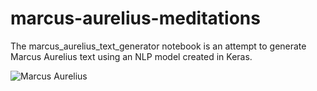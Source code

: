 # marcus-aurelius-meditations  
The marcus_aurelius_text_generator notebook is an attempt to generate Marcus Aurelius text using an NLP model created in Keras.

![Marcus Aurelius](https://upload.wikimedia.org/wikipedia/commons/thumb/3/33/L%27Image_et_le_Pouvoir_-_Buste_cuirass%C3%A9_de_Marc_Aur%C3%A8le_ag%C3%A9_-_3.jpg/220px-L%27Image_et_le_Pouvoir_-_Buste_cuirass%C3%A9_de_Marc_Aur%C3%A8le_ag%C3%A9_-_3.jpg)  
